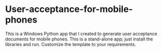# User-acceptance-for-mobile-phones
This is a Windows Python app that I created to generate user acceptance documents for mobile phones. This is a stand-alone app; just install the libraries and run. Customize the template to your requirements.
